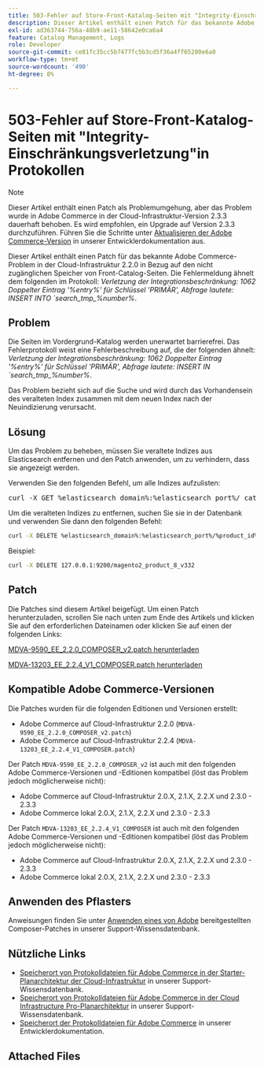 ```yaml
---
title: 503-Fehler auf Store-Front-Katalog-Seiten mit "Integrity-Einschränkungsverletzung"in Protokollen
description: Dieser Artikel enthält einen Patch für das bekannte Adobe Commerce-Problem in der Cloud-Infrastruktur 2.2.0, das mit dem Problem verbunden ist, dass der Zugriff auf Vorderseiten-Katalogseiten nicht möglich ist.
exl-id: ad363744-756a-48b9-ae11-58642e0ca6a4
feature: Catalog Management, Logs
role: Developer
source-git-commit: ce81fc35cc5b7477fc5b3cd5f36a4ff65280e6a0
workflow-type: tm+mt
source-wordcount: '490'
ht-degree: 0%

---
```


# 503-Fehler auf Store-Front-Katalog-Seiten mit &quot;Integrity-Einschränkungsverletzung&quot;in Protokollen

>[!NOTE]
>
>Dieser Artikel enthält einen Patch als Problemumgehung, aber das Problem wurde in Adobe Commerce in der Cloud-Infrastruktur-Version 2.3.3 dauerhaft behoben. Es wird empfohlen, ein Upgrade auf Version 2.3.3 durchzuführen. Führen Sie die Schritte unter [Aktualisieren der Adobe Commerce-Version](https://devdocs.magento.com/cloud/project/project-upgrade.html) in unserer Entwicklerdokumentation aus.

Dieser Artikel enthält einen Patch für das bekannte Adobe Commerce-Problem in der Cloud-Infrastruktur 2.2.0 in Bezug auf den nicht zugänglichen Speicher von Front-Catalog-Seiten. Die Fehlermeldung ähnelt dem folgenden im Protokoll: *Verletzung der Integrationsbeschränkung: 1062 Doppelter Eintrag &#39;%entry%&#39; für Schlüssel &#39;PRIMÄR&#39;, Abfrage lautete: INSERT INTO \`search_tmp\_%number%*.

## Problem

Die Seiten im Vordergrund-Katalog werden unerwartet barrierefrei. Das Fehlerprotokoll weist eine Fehlerbeschreibung auf, die der folgenden ähnelt: *Verletzung der Integrationsbeschränkung: 1062 Doppelter Eintrag &#39;%entry%&#39; für Schlüssel &#39;PRIMÄR&#39;, Abfrage lautete: INSERT IN \`search\_tmp\_%number%*.

Das Problem bezieht sich auf die Suche und wird durch das Vorhandensein des veralteten Index zusammen mit dem neuen Index nach der Neuindizierung verursacht.

## Lösung

Um das Problem zu beheben, müssen Sie veraltete Indizes aus Elasticsearch entfernen und den Patch anwenden, um zu verhindern, dass sie angezeigt werden.

Verwenden Sie den folgenden Befehl, um alle Indizes aufzulisten:

<pre>curl -X GET %elasticsearch_domain%:%elasticsearch_port%/_cat/indizes</pre>

Um die veralteten Indizes zu entfernen, suchen Sie sie in der Datenbank und verwenden Sie dann den folgenden Befehl:

```bash
curl -X DELETE %elasticsearch_domain%:%elasticsearch_port%/%product_id%_v%outdated_version%
```

Beispiel:

```bash
curl -X DELETE 127.0.0.1:9200/magento2_product_8_v332
```

## Patch

Die Patches sind diesem Artikel beigefügt. Um einen Patch herunterzuladen, scrollen Sie nach unten zum Ende des Artikels und klicken Sie auf den erforderlichen Dateinamen oder klicken Sie auf einen der folgenden Links:

[MDVA-9590\_EE\_2.2.0\_COMPOSER\_v2.patch herunterladen](assets/MDVA-9590_EE_2.2.0_COMPOSER_v2.patch.zip)

[MDVA-13203\_EE\_2.2.4\_V1\_COMPOSER.patch herunterladen](assets/MDVA-13203_EE_2.2.4_V1_COMPOSER.patch.zip)

## Kompatible Adobe Commerce-Versionen

Die Patches wurden für die folgenden Editionen und Versionen erstellt:

* Adobe Commerce auf Cloud-Infrastruktur 2.2.0 (`MDVA-9590_EE_2.2.0_COMPOSER_v2.patch`)
* Adobe Commerce auf Cloud-Infrastruktur 2.2.4 (`MDVA-13203_EE_2.2.4_V1_COMPOSER.patch`)

Der Patch `MDVA-9590_EE_2.2.0_COMPOSER_v2` ist auch mit den folgenden Adobe Commerce-Versionen und -Editionen kompatibel (löst das Problem jedoch möglicherweise nicht):

* Adobe Commerce auf Cloud-Infrastruktur 2.0.X, 2.1.X, 2.2.X und 2.3.0 - 2.3.3
* Adobe Commerce lokal 2.0.X, 2.1.X, 2.2.X und 2.3.0 - 2.3.3

Der Patch `MDVA-13203_EE_2.2.4_V1_COMPOSER` ist auch mit den folgenden Adobe Commerce-Versionen und -Editionen kompatibel (löst das Problem jedoch möglicherweise nicht):

* Adobe Commerce auf Cloud-Infrastruktur 2.0.X, 2.1.X, 2.2.X und 2.3.0 - 2.3.3
* Adobe Commerce lokal 2.0.X, 2.1.X, 2.2.X und 2.3.0 - 2.3.3

## Anwenden des Pflasters

Anweisungen finden Sie unter [Anwenden eines von Adobe](/help/how-to/general/how-to-apply-a-composer-patch-provided-by-magento.md) bereitgestellten Composer-Patches in unserer Support-Wissensdatenbank.

## Nützliche Links

* [Speicherort von Protokolldateien für Adobe Commerce in der Starter-Planarchitektur der Cloud-Infrastruktur](/help/how-to/general/log-locations-directories-for-starter-plan.md) in unserer Support-Wissensdatenbank.
* [Speicherort von Protokolldateien für Adobe Commerce in der Cloud Infrastructure Pro-Planarchitektur](/help/how-to/general/log-locations-directories-for-pro-plan-integration-staging-production.md) in unserer Support-Wissensdatenbank.
* [Speicherort der Protokolldateien für Adobe Commerce](https://devdocs.magento.com/guides/v2.3/cloud/trouble/environments-logs.html) in unserer Entwicklerdokumentation.

## Attached Files
